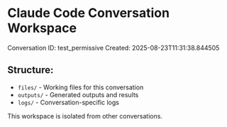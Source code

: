 # Claude Code Conversation Workspace
        
Conversation ID: test_permissive
Created: 2025-08-23T11:31:38.844505

## Structure:
- `files/` - Working files for this conversation
- `outputs/` - Generated outputs and results
- `logs/` - Conversation-specific logs

This workspace is isolated from other conversations.
